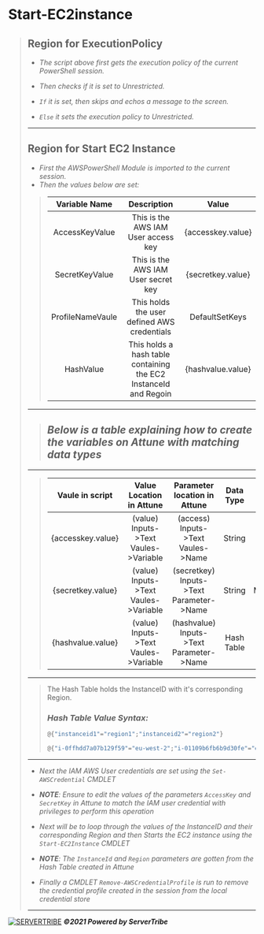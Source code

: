 # **Start-EC2instance**

> ## **Region for ExecutionPolicy**
>
> - *The script above first gets the execution policy of the current PowerShell session.*
>
> - *Then checks if it is set to Unrestricted.*
>
> - *`If` it is set, then skips and echos a message to the screen.*
>
> - *`Else` it sets the execution policy to Unrestricted.*
>
> ---
>
> ## **Region for Start EC2 Instance**
>
> - *First the AWSPowerShell Module is imported to the current session.*
> - *Then the values below are set:*
>
> > | Variable Name | Description | Value |
> > | :----: | :----: | :---: |
> > | AccessKeyValue | This is the AWS IAM User access key | {accesskey.value} |
> > | SecretKeyValue | This is the AWS IAM User secret key | {secretkey.value} |
> > | ProfileNameVaule | This holds the user defined AWS credentials | DefaultSetKeys |
> > | HashValue | This holds a hash table containing the EC2 InstanceId and Regoin | {hashvalue.value} |
> >
> ---
> >
> > ## *Below is a table explaining how to create the variables on Attune with matching data types*
> >
> ---
> > | Vaule in script | Value Location in Attune | Parameter location in Attune| Data Type | Example |
> > | :----: | :---: | :---: | :---: | :---: |
> > | {accesskey.value} | (value) Inputs->Text Vaules->Variable | (access) Inputs->Text Vaules->Name | String | HKOPUHIVJOQQN3YNLCIL |
> > | {secretkey.value} | (value) Inputs->Text Vaules->Variable | (secretkey) Inputs->Text Parameter->Name | String | MJYj7oBcNMTe+R+TTIWdQqXLYcttQ8IOwh1O9zH5 |
> > | {hashvalue.value} | (value) Inputs->Text Vaules->Variable | (hashvalue) Inputs->Text Parameter->Name | Hash Table | @{"i-0ffhdd7a07b129f59"="eu-west-2";"i-01109b6fb6b9d30fe"="eu-west-1"} |
> ---
> > The Hash Table holds the InstanceID with it's corresponding Region.
> >
> > ### *Hash Table Value Syntax:*
> >
> > ```powershell
> > @{"instanceid1"="region1";"instanceid2"="region2"}
> > ```
> >
> > ```powershell
> > @{"i-0ffhdd7a07b129f59"="eu-west-2";"i-01109b6fb6b9d30fe"="eu-west-1"}
> > ```
> >
> ---
>
> - *Next the IAM AWS User credentials are set using the `Set-AWSCredential` CMDLET*
>
> - *__NOTE__: Ensure to edit the values of the parameters `AccessKey` and `SecretKey` in Attune to match the IAM user credential with privileges to perform this operation*
> - *Next will be to loop through the values of the InstanceID and their corresponding Region and then Starts the EC2 instance using the `Start-EC2Instance` CMDLET*
> - *__NOTE__: The `InstanceId` and `Region` parameters are gotten from the Hash Table created in Attune*
> - *Finally a CMDLET `Remove-AWSCredentialProfile` is run to remove the credential profile created in the session from the local credential store*
>
> ---

[![SERVERTRIBE](https://www.servertribe.com/wp-content/themes/mars/assets/images/attune_logo.svg)](https://www.servertribe.com/)
***&copy;2021 Powered by ServerTribe***
